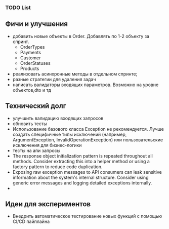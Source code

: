 ﻿### TODO List

## Фичи и улучшения
- добавить новые объекты в Order. Добавлять по 1-2 объекту за спринт.
	- OrderTypes
	- Payments
	- Customer
	- OrderStatuses
	- Products
- реализовать асинхронные методы в отдельном спринте;
- разные стратегии для удаления задач
- написать валидаторы входящих параметров. Возможно на уровне объектов,dto и тд

## Технический долг
- улучшить валидацию входящих запросов
- обновить тесты
- Использование базового класса Exception не рекомендуется. Лучше создать специфичные типы исключений (например, ArgumentException, InvalidOperationException) или пользовательские исключения для бизнес-логики
- тесты на апи запросы
- The response object initialization pattern is repeated throughout all methods. Consider extracting this into a helper method or using a factory pattern to reduce code duplication.
- Exposing raw exception messages to API consumers can leak sensitive information about the system's internal structure. Consider using generic error messages and logging detailed exceptions internally.
- 

## Идеи для экспериментов
- Внедрить автоматическое тестирование новых функций с помощью CI/CD пайплайна
